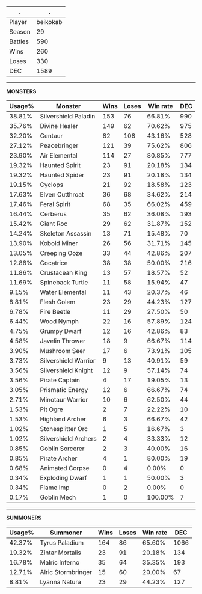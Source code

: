 .|.
|-|-
Player|beikokab
Season|29
Battles|590
Wins|260
Loses|330
DEC|1589

---
**MONSTERS**

Usage%|Monster|Wins|Loses|Win rate|DEC|
-|-|-|-|-|-|
38.81%|Silvershield Paladin|153|76|66.81%|990|
35.76%|Divine Healer|149|62|70.62%|975|
32.20%|Centaur|82|108|43.16%|528|
27.12%|Peacebringer|121|39|75.62%|806|
23.90%|Air Elemental|114|27|80.85%|777|
19.32%|Haunted Spirit|23|91|20.18%|134|
19.32%|Haunted Spider|23|91|20.18%|134|
19.15%|Cyclops|21|92|18.58%|123|
17.63%|Elven Cutthroat|36|68|34.62%|214|
17.46%|Feral Spirit|68|35|66.02%|459|
16.44%|Cerberus|35|62|36.08%|193|
15.42%|Giant Roc|29|62|31.87%|152|
14.24%|Skeleton Assassin|13|71|15.48%|70|
13.90%|Kobold Miner|26|56|31.71%|145|
13.05%|Creeping Ooze|33|44|42.86%|207|
12.88%|Cocatrice|38|38|50.00%|216|
11.86%|Crustacean King|13|57|18.57%|52|
11.69%|Spineback Turtle|11|58|15.94%|47|
9.15%|Water Elemental|11|43|20.37%|46|
8.81%|Flesh Golem|23|29|44.23%|127|
6.78%|Fire Beetle|11|29|27.50%|50|
6.44%|Wood Nymph|22|16|57.89%|124|
4.75%|Grumpy Dwarf|12|16|42.86%|83|
4.58%|Javelin Thrower|18|9|66.67%|114|
3.90%|Mushroom Seer|17|6|73.91%|105|
3.73%|Silvershield Warrior|9|13|40.91%|59|
3.56%|Silvershield Knight|12|9|57.14%|74|
3.56%|Pirate Captain|4|17|19.05%|13|
3.05%|Prismatic Energy|12|6|66.67%|74|
2.71%|Minotaur Warrior|10|6|62.50%|44|
1.53%|Pit Ogre|2|7|22.22%|10|
1.53%|Highland Archer|6|3|66.67%|42|
1.02%|Stonesplitter Orc|1|5|16.67%|3|
1.02%|Silvershield Archers|2|4|33.33%|12|
0.85%|Goblin Sorcerer|2|3|40.00%|16|
0.85%|Pirate Archer|4|1|80.00%|19|
0.68%|Animated Corpse|0|4|0.00%|0|
0.34%|Exploding Dwarf|1|1|50.00%|3|
0.34%|Flame Imp|0|2|0.00%|0|
0.17%|Goblin Mech|1|0|100.00%|7|

---
**SUMMONERS**

Usage%|Summoner|Wins|Loses|Win rate|DEC|
-|-|-|-|-|-|
42.37%|Tyrus Paladium|164|86|65.60%|1066|
19.32%|Zintar Mortalis|23|91|20.18%|134|
16.78%|Malric Inferno|35|64|35.35%|193|
12.71%|Alric Stormbringer|15|60|20.00%|67|
8.81%|Lyanna Natura|23|29|44.23%|127|
